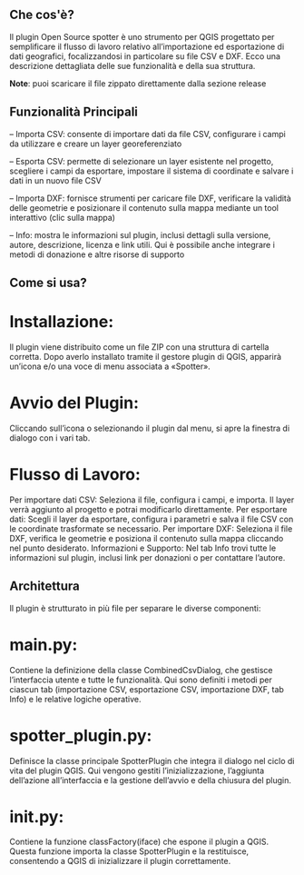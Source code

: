 ## Che cos'è?

Il plugin Open Source spotter è uno strumento per QGIS progettato per semplificare il flusso di lavoro relativo all’importazione ed esportazione di dati geografici, focalizzandosi in particolare su file CSV e DXF. Ecco una descrizione dettagliata delle sue funzionalità e della sua struttura.

**Note**: puoi scaricare il file zippato direttamente dalla sezione release

## Funzionalità Principali
– Importa CSV: consente di importare dati da file CSV, configurare i campi da utilizzare e creare un layer georeferenziato

– Esporta CSV: permette di selezionare un layer esistente nel progetto, scegliere i campi da esportare, impostare il sistema di coordinate e salvare i dati in un nuovo file CSV

– Importa DXF: fornisce strumenti per caricare file DXF, verificare la validità delle geometrie e posizionare il contenuto sulla mappa mediante un tool interattivo (clic sulla mappa)

– Info: mostra le informazioni sul plugin, inclusi dettagli sulla versione, autore, descrizione, licenza e link utili. Qui è possibile anche integrare i metodi di donazione e altre risorse di supporto


## Come si usa?

# Installazione:
Il plugin viene distribuito come un file ZIP con una struttura di cartella corretta. Dopo averlo installato tramite il gestore plugin di QGIS, apparirà un’icona e/o una voce di menu associata a «Spotter».

# Avvio del Plugin:
Cliccando sull’icona o selezionando il plugin dal menu, si apre la finestra di dialogo con i vari tab.

# Flusso di Lavoro:
Per importare dati CSV: Seleziona il file, configura i campi, e importa. Il layer verrà aggiunto al progetto e potrai modificarlo direttamente. Per esportare dati: Scegli il layer da esportare, configura i parametri e salva il file CSV con le coordinate trasformate se necessario. Per importare DXF: Seleziona il file DXF, verifica le geometrie e posiziona il contenuto sulla mappa cliccando nel punto desiderato. Informazioni e Supporto: Nel tab Info trovi tutte le informazioni sul plugin, inclusi link per donazioni o per contattare l’autore.

## Architettura

Il plugin è strutturato in più file per separare le diverse componenti:

# main.py:
Contiene la definizione della classe CombinedCsvDialog, che gestisce l’interfaccia utente e tutte le funzionalità. Qui sono definiti i metodi per ciascun tab (importazione CSV, esportazione CSV, importazione DXF, tab Info) e le relative logiche operative.

# spotter_plugin.py:
Definisce la classe principale SpotterPlugin che integra il dialogo nel ciclo di vita del plugin QGIS. Qui vengono gestiti l’inizializzazione, l’aggiunta dell’azione all’interfaccia e la gestione dell’avvio e della chiusura del plugin.

# __init__.py:
Contiene la funzione classFactory(iface) che espone il plugin a QGIS. Questa funzione importa la classe SpotterPlugin e la restituisce, consentendo a QGIS di inizializzare il plugin correttamente.



